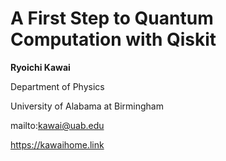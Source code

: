 # A First Step to Quantum Computation with Qiskit
**Ryoichi Kawai**  

Department of Physics   

University of Alabama at Birmingham

mailto:kawai@uab.edu

https://kawaihome.link

